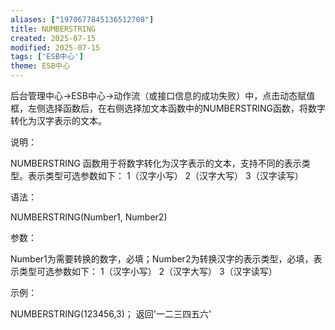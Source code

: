 ```yaml
---
aliases: ["1970677845136512708"]
title: NUMBERSTRING
created: 2025-07-15
modified: 2025-07-15
tags: ['ESB中心']
theme: ESB中心
---
```


后台管理中心->ESB中心->动作流（或接口信息的成功失败）中，点击动态赋值框，左侧选择函数后，在右侧选择加文本函数中的NUMBERSTRING函数，将数字转化为汉字表示的文本。

说明：

NUMBERSTRING 函数用于将数字转化为汉字表示的文本，支持不同的表示类型。表示类型可选参数如下： 1（汉字小写） 2（汉字大写） 3（汉字读写）

语法：

NUMBERSTRING(Number1, Number2)

参数：

Number1为需要转换的数字，必填；Number2为转换汉字的表示类型，必填，表示类型可选参数如下： 1（汉字小写） 2（汉字大写） 3（汉字读写）

示例：

NUMBERSTRING(123456,3)； 返回'一二三四五六'